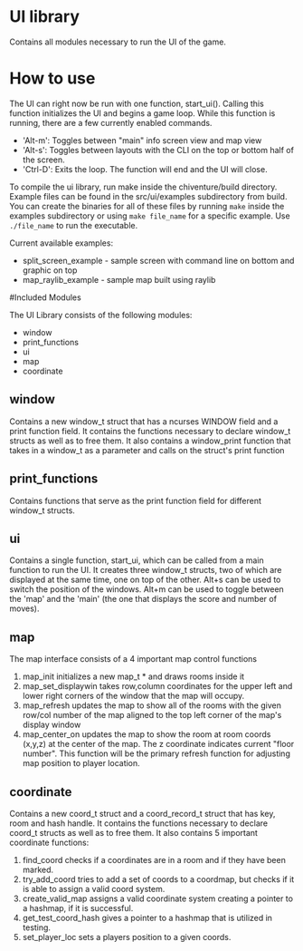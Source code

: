 # UI library

Contains all modules necessary to run the UI of the game.

# How to use
The UI can right now be run with one function, start_ui(). Calling this function
initializes the UI and begins a game loop. While this function is running, there
are a few currently enabled commands.
* 'Alt-m': Toggles between "main" info screen view and map view
* 'Alt-s': Toggles between layouts with the CLI on the top or bottom half of the
screen.
* 'Ctrl-D': Exits the loop. The function will end and the UI will close.

To compile the ui library, run make inside the chiventure/build directory. Example
files can be found in the src/ui/examples subdirectory from build. You can create
the binaries for all of these files by running `make` inside the examples 
subdirectory or using `make file_name` for a specific example. Use `./file_name`
to run the executable.

Current available examples:
* split_screen_example - sample screen with command line on bottom and graphic
			 on top
* map_raylib_example - sample map built using raylib

#Included Modules

The UI Library consists of the following modules:
* window
* print_functions
* ui
* map
* coordinate

## window
Contains a new window_t struct that has a ncurses WINDOW field and a print function
field. It contains the functions necessary to declare window_t structs as well as
to free them. It also contains a window_print function that takes in a window_t
as a parameter and calls on the struct's print function

## print_functions
Contains functions that serve as the print function field for different window_t
structs.

## ui
Contains a single function, start_ui, which can be called from a main function
to run the UI. It creates three window_t structs, two of which are displayed
at the same time, one on top of the other. Alt+s can be used to switch the
position of the windows. Alt+m can be used to toggle between the 'map' and the
'main' (the one that displays the score and number of moves).

## map
The map interface consists of a 4 important map control functions
1. map_init initializes a new map_t * and draws rooms inside it
2. map_set_displaywin takes row,column coordinates for the upper left and lower right corners of the window that the map will occupy.
3. map_refresh updates the map to show all of the rooms with the given row/col number of the map aligned to the top left corner of the map's display window
4. map_center_on updates the map to show the room at room coords (x,y,z) at the center of the map. The z coordinate indicates current "floor number". This function will be the primary refresh function for adjusting map position to player location.

## coordinate
Contains a new coord_t struct and a coord_record_t struct that has key, room and 
hash handle. It contains the functions necessary to declare coord_t structs as well as
to free them. It also contains 5 important coordinate functions:
1. find_coord checks if a coordinates are in a room and if they have been marked.
2. try_add_coord tries to add a set of coords to a coordmap, but checks if it
is able to assign a valid coord system.
3. create_valid_map assigns a valid coordinate system creating a pointer to 
a hashmap, if it is successful.
4. get_test_coord_hash gives a pointer to a  hashmap that is utilized in testing.
5. set_player_loc sets a players position to a given coords.
